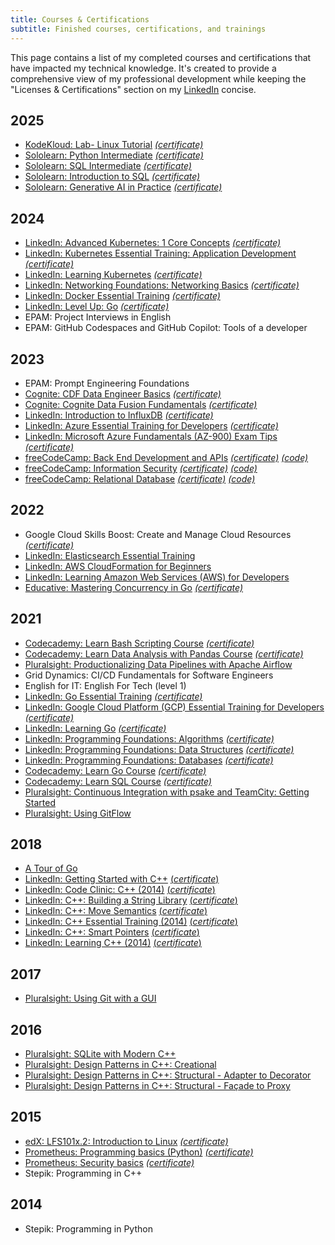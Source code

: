 ```yaml
---
title: Courses & Certifications
subtitle: Finished courses, certifications, and trainings
---
```


This page contains a list of my completed courses and certifications that have impacted my technical knowledge.
It's created to provide a comprehensive view of my professional development while keeping the "Licenses & Certifications" section on my [LinkedIn](https://www.linkedin.com/in/alexandear/) concise.

## 2025

- [KodeKloud: Lab- Linux Tutorial](https://learn.kodekloud.com/courses/lab-linux-tutorial) [*(certificate)*](https://learn.kodekloud.com/certificate/c2a85b0f-e1c3-4d5a-a172-8385b14f9c72)
- [Sololearn: Python Intermediate](https://www.sololearn.com/en/learn/courses/python-intermediate)  [*(certificate)*](./../../doc/certificates/sololearn/Python_Intermediate_fc95abf4-90b4-4367-838f-ee0714c8acf4.pdf)
- [Sololearn: SQL Intermediate](https://www.sololearn.com/en/learn/courses/sql-intermediate) [*(certificate)*](./../../doc/certificates/sololearn/SQL_Intermediate_8aeb549a-6137-418e-9506-7d681b98d3ff.pdf)
- [Sololearn: Introduction to SQL](https://www.sololearn.com/en/learn/courses/sql-introduction) [*(certificate)*](./../../doc/certificates/sololearn/Introduction_to_SQL_9f78e421-1c25-4037-a125-4c91210cb5a5.pdf)
- [Sololearn: Generative AI in Practice](https://www.sololearn.com/en/learn/courses/genai-in-practice) [*(certificate)*](./../../doc/certificates/sololearn/Generative_AI_in_Practice_b742153f-9158-400b-8108-4d08bbbefae8.pdf)

## 2024

- [LinkedIn: Advanced Kubernetes: 1 Core Concepts](https://www.linkedin.com/learning/advanced-kubernetes-1-core-concepts) [*(certificate)*](https://www.linkedin.com/learning/certificates/d6d7f84555e9ba61262228104e6f83af7f3df1329333ad14ff4c38f9d336a518)
- [LinkedIn: Kubernetes Essential Training: Application Development](https://www.linkedin.com/learning/kubernetes-essential-training-application-development) [*(certificate)*](https://www.linkedin.com/learning/certificates/e9123a7b7c689db8ba45949cbf4934dbf7958855a628f949fcd1775605a735d1)
- [LinkedIn: Learning Kubernetes](https://www.linkedin.com/learning/learning-kubernetes-16086900) [*(certificate)*](https://www.linkedin.com/learning/certificates/d087b02a9237c52e243b4623b251994423e27a6806cf76ab30eac87a96bb9cb5)
- [LinkedIn: Networking Foundations: Networking Basics](https://www.linkedin.com/learning/networking-foundations-networking-basics) [*(certificate)*](https://www.linkedin.com/learning/certificates/54bf3adc4643ef628e7a717a1d3bc2cd2d1733fe8ea3893c6da4aed423a05f54)
- [LinkedIn: Docker Essential Training](https://www.linkedin.com/learning/docker-essential-training) [*(certificate)*](https://www.linkedin.com/learning/certificates/e6c2db71aa16a26b0f5af95af276622e06fd731f45c1d54d671e9e86c43f49bd)
- [LinkedIn: Level Up: Go](https://www.linkedin.com/learning/level-up-go) [*(certificate)*](https://www.linkedin.com/learning/certificates/c321b4737def67414b835c220515fd13cb1b1b496276278a23f6881c8fc9d943)
- EPAM: Project Interviews in English
- EPAM: GitHub Codespaces and GitHub Copilot: Tools of a developer

## 2023

- EPAM: Prompt Engineering Foundations
- [Cognite: CDF Data Engineer Basics](https://learn.cognite.com/data-engineer-basics-integrations-assessment) [*(certificate)*](https://verify.skilljar.com/c/dkn826uf5fdq)
- [Cognite: Cognite Data Fusion Fundamentals](https://learn.cognite.com/cdf-fundamentals-assessment) [*(certificate)*](https://verify.skilljar.com/c/ejt6ys6qpcs2)
- [LinkedIn: Introduction to InfluxDB](https://www.linkedin.com/learning/influxdb-for-time-series-data-ingest-analyze-and-visualize-data-19238566) [*(certificate)*](https://www.linkedin.com/learning/certificates/e70a4caa2f930239e9b0d10c6d229821ab7e36ec94db0e8e9cd0adb65963adbd)
- [LinkedIn: Azure Essential Training for Developers](https://www.linkedin.com/learning/azure-essential-training-for-developers) [*(certificate)*](https://www.linkedin.com/learning/certificates/c7f6fa37698be8fc07d2f02f668ee8e8e9314b0a44bf7e9d0e3782ba6da956ad)
- [LinkedIn: Microsoft Azure Fundamentals (AZ-900) Exam Tips](https://www.linkedin.com/learning/microsoft-azure-fundamentals-az-900-exam-tips) [*(certificate)*](https://www.linkedin.com/learning/certificates/5c9021c463882c3ebed92b6a8781fa4a404e8de52a534aeeb88e08470ff21e9b)
- [freeCodeCamp: Back End Development and APIs](https://www.freecodecamp.org/learn/back-end-development-and-apis/) [*(certificate)*](https://www.freecodecamp.org/certification/alexandear/back-end-development-and-apis) [*(code)*](https://github.com/alexandear/freeCodeCamp/tree/main/backend-development)
- [freeCodeCamp: Information Security](https://www.freecodecamp.org/learn/information-security/) [*(certificate)*](https://www.freecodecamp.org/certification/alexandear/information-security-v7) [*(code)*](https://github.com/alexandear/freeCodeCamp/tree/main/information-security)
- [freeCodeCamp: Relational Database](https://www.freecodecamp.org/learn/relational-database/) [*(certificate)*](https://www.freecodecamp.org/certification/alexandear/relational-database-v8) [*(code)*](https://github.com/alexandear/freeCodeCamp/tree/main/relational-database)

## 2022

- Google Cloud Skills Boost: Create and Manage Cloud Resources [*(certificate)*](https://www.cloudskillsboost.google/public_profiles/289497b8-b9ea-47a9-9549-587ac9a1efae/badges/2697066)
- [LinkedIn: Elasticsearch Essential Training](https://www.linkedin.com/learning/elasticsearch-essential-training)
- [LinkedIn: AWS CloudFormation for Beginners](https://www.linkedin.com/learning/learning-aws-cloudformation)
- [LinkedIn: Learning Amazon Web Services (AWS) for Developers](https://www.linkedin.com/learning/learning-amazon-web-services-aws-for-developers-2)
- [Educative: Mastering Concurrency in Go](https://www.educative.io/courses/mastering-concurrency-in-go) [*(certificate)*](https://www.educative.io/verify-certificate/MjprXLC9JX4PwAy6xFRoM633Q0mZTZ)

## 2021

- [Codecademy: Learn Bash Scripting Course](https://www.codecademy.com/learn/bash-scripting) [*(certificate)*](https://www.codecademy.com/profiles/oleksandrRedko6704600618/certificates/37c55263a9f1b1f7603f7551c293ecbd)
- [Codecademy: Learn Data Analysis with Pandas Course](https://www.codecademy.com/learn/data-processing-pandas) [*(certificate)*](https://www.codecademy.com/profiles/oleksandrRedko6704600618/certificates/95dd3ed417d7d6c449afffc6401b310a)
- [Pluralsight: Productionalizing Data Pipelines with Apache Airflow](https://www.pluralsight.com/courses/productionalizing-data-pipelines-apache-airflow)
- Grid Dynamics: CI/CD Fundamentals for Software Engineers
- English for IT: English For Tech (level 1)
- [LinkedIn: Go Essential Training](https://www.linkedin.com/learning/go-essential-training-2018) [*(certificate)*](https://www.linkedin.com/learning/certificates/e7e3ba983f02a9a021b065464004da1da30fec9b3f60afeb6da0882e0ab7b926?trk=backfilled_certificate)
- [LinkedIn: Google Cloud Platform (GCP) Essential Training for Developers](https://www.linkedin.com/learning/google-cloud-platform-gcp-essential-training-for-developers) [*(certificate)*](https://www.linkedin.com/learning/certificates/3c9d868408e19be62e8cd6bc709dea1bfdbea93a51c1238e6788b24147e78d6d)
- [LinkedIn: Learning Go](https://www.linkedin.com/learning/learning-go-2021) [*(certificate)*](https://www.linkedin.com/learning/certificates/c9bc0bac9ed2769cb6bbbd2b39e152d868bc89d1119a97b966183adbaba8e0fc)
- [LinkedIn: Programming Foundations: Algorithms](https://www.linkedin.com/learning/programming-foundations-algorithms-2018) [*(certificate)*](https://www.linkedin.com/learning/certificates/08d9aeeedd2673fc1498fedc64835ef92ec52f53ffda4f7165578ca3fcc032f9)
- [LinkedIn: Programming Foundations: Data Structures](https://www.linkedin.com/learning/programming-foundations-data-structures-2019) [*(certificate)*](https://www.linkedin.com/learning/certificates/4f3f0d039667fcfce3a59bfa587deb5ef042a8dcf9a5a5b2e918ccb7fab44ef2)
- [LinkedIn: Programming Foundations: Databases](https://www.linkedin.com/learning/programming-foundations-databases-2) [*(certificate)*](https://www.linkedin.com/learning/certificates/9e25ea8055923676f479ca3337e73e5acaa5a0a12904496cb3c8459168660283)
- [Codecademy: Learn Go Course](https://www.codecademy.com/learn/learn-go) [*(certificate)*](https://www.codecademy.com/profiles/alexandear/certificates/60773d2e920679c8e46ff634b9ed2e6e)
- [Codecademy: Learn SQL Course](https://www.codecademy.com/learn/learn-sql) [*(certificate)*](https://www.codecademy.com/profiles/alexandear/certificates/042a4e5884e3eb6ea1f2a12be6abb851)
- [Pluralsight: Continuous Integration with psake and TeamCity: Getting Started](https://www.pluralsight.com/library/courses/continuous-integration-psake-teamcity-getting-started)
- [Pluralsight: Using GitFlow](https://www.pluralsight.com/library/courses/using-gitflow)

## 2018

- [A Tour of Go](https://go.dev/tour)
- [LinkedIn: Getting Started with C++](https://www.linkedin.com/learning/paths/getting-started-with-c-plus-plus) [(*certificate*)](https://www.linkedin.com/learning/certificates/360ca8fdae247856f3d462074d619e20ff88c421257c1a353805303c592f3365)
- [LinkedIn: Code Clinic: C++ (2014)](https://www.linkedin.com/learning/code-clinic-c-plus-plus-2014) [(*certificate*)](https://www.linkedin.com/learning/certificates/21368f481037173ec9b0f99ca8db0685292276548982c6f07718349e66a5cb09)
- [LinkedIn: C++: Building a String Library](https://www.linkedin.com/learning/c-plus-plus-building-a-string-library) [(*certificate*)](https://www.linkedin.com/learning/certificates/0c3f4ad9eca128776f47a332077010fba9d1bee63dfcb5fbd7c77ea4a7c76a83)
- [LinkedIn: C++: Move Semantics](https://www.linkedin.com/learning/c-plus-plus-move-semantics) [(*certificate*)](https://www.linkedin.com/learning/certificates/f30a4837d8d660b2552e6f855d3dd343119317a16f02729659e887e9667f400b)
- [LinkedIn: C++ Essential Training (2014)](https://www.linkedin.com/learning/c-plus-plus-essential-training-2014) [(*certificate*)](https://www.linkedin.com/learning/certificates/740c38ae6c057b696d1b27e415a19bac4aa1a2430f56c1775d0d2298c1d072a1)
- [LinkedIn: C++: Smart Pointers](hhttps://www.linkedin.com/learning/c-plus-plus-smart-pointers) [(*certificate*)](https://www.linkedin.com/learning/certificates/7829232e2957142ebebf2d982eefa5c1357357f49ce202cb85426074966251d5)
- [LinkedIn: Learning C++ (2014)](https://www.linkedin.com/learning/learning-c-plus-plus-2014) [(*certificate*)](https://www.linkedin.com/learning/certificates/65432529dd902d7cad7a472d58a70bdee876c1c53bfdaed039634144d62b13a6)

## 2017

- [Pluralsight: Using Git with a GUI](https://www.pluralsight.com/library/courses/git-using-gui)

## 2016

- [Pluralsight: SQLite with Modern C++](https://app.pluralsight.com/library/courses/sqlite-modern-cplusplus/table-of-contents)
- [Pluralsight: Design Patterns in C++: Creational](https://app.pluralsight.com/library/courses/design-patterns-cpp-creational/table-of-contents)
- [Pluralsight: Design Patterns in C++: Structural - Adapter to Decorator](https://app.pluralsight.com/library/courses/design-patterns-cpp-structural-adapter-decorator/table-of-contents)
- [Pluralsight: Design Patterns in C++: Structural - Façade to Proxy](https://app.pluralsight.com/library/courses/design-patterns-cpp-structural-facade-proxy/table-of-contents)

## 2015

- [edX: LFS101x.2: Introduction to Linux](https://www.edx.org/learn/linux/the-linux-foundation-introduction-to-linux) [*(certificate)*](https://verify.edx.org/cert/26be48d79e194fdf9d74bb4346cde471)
- [Prometheus: Programming basics (Python)](https://prometheus.org.ua/prometheus-free/programming-basics/) [*(certificate)*](https://certs.prometheus.org.ua/downloads/980b47871d0949bdb42a180656780831/Certificate.pdf)
- [Prometheus: Security basics](https://prometheus.org.ua/prometheus-free/info-security-basics/) [*(certificate)*](https://certs.prometheus.org.ua/downloads/666c791ffc4a4927ac3e5527f104d53a/Certificate.pdf)
- Stepik: Programming in C++

## 2014

- Stepik: Programming in Python
